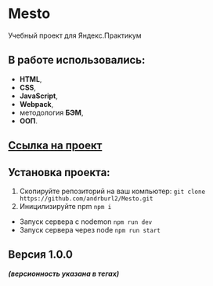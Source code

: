 # Mesto
Учебный проект для Яндекс.Практикум

## В работе использовались:
- **HTML**,
- **CSS**,
- **JavaScript**,
- **Webpack**,
- методология **БЭМ**,
- **ООП**.

## [Ссылка на проект](https://andrburl2.github.io/Mesto/)

## Установка проекта:
1. Скопируйте репозиторий на ваш компьютер:
`git clone https://github.com/andrburl2/Mesto.git`
2. Иницилизируйте npm `npm i`
* Запуск сервера c nodemon
`npm run dev`
* Запуск сервера через node
`npm run start`

## Версия 1.0.0
  ***(версионность указана в тегах)***
